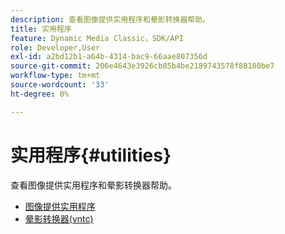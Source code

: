 ```yaml
---
description: 查看图像提供实用程序和晕影转换器帮助。
title: 实用程序
feature: Dynamic Media Classic，SDK/API
role: Developer,User
exl-id: a2bd12b1-a64b-4314-bac9-66aae807356d
source-git-commit: 206e4643e3926cb85b4be2189743578f88180be7
workflow-type: tm+mt
source-wordcount: '33'
ht-degree: 0%

---
```


# 实用程序{#utilities}

查看图像提供实用程序和晕影转换器帮助。

* [图像提供实用程序](/help/aem-is-ir-api/is-api/is-utils/utilities/c-utils-home.md)
* [晕影转换器(vntc)](/help/aem-is-ir-api/utilities/c-ir-vignette-converter-vntc/c-ir-vignette-converter-vntc.md)
